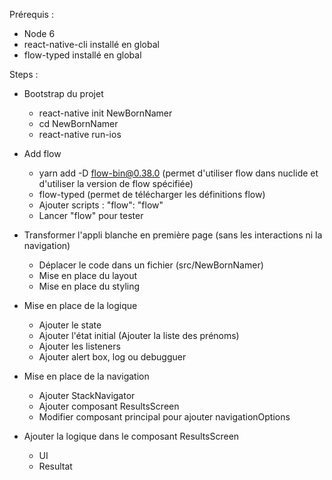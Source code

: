 Prérequis : 
- Node 6
- react-native-cli installé en global
- flow-typed installé en global


Steps :
- Bootstrap du projet
  - react-native init NewBornNamer
  - cd NewBornNamer
  - react-native run-ios

- Add flow
  - yarn add -D flow-bin@0.38.0 (permet d'utiliser flow dans nuclide et d'utiliser la version de flow spécifiée)
  - flow-typed (permet de télécharger les définitions flow)
  - Ajouter scripts : "flow": "flow"
  - Lancer "flow" pour tester

- Transformer l'appli blanche en première page (sans les interactions ni la navigation)
  - Déplacer le code dans un fichier (src/NewBornNamer)
  - Mise en place du layout
  - Mise en place du styling

- Mise en place de la logique
  - Ajouter le state
  - Ajouter l'état initial (Ajouter la liste des prénoms)
  - Ajouter les listeners
  - Ajouter alert box, log ou debugguer

- Mise en place de la navigation
  - Ajouter StackNavigator
  - Ajouter composant ResultsScreen
  - Modifier composant principal pour ajouter navigationOptions

- Ajouter la logique dans le composant ResultsScreen
  - UI
  - Resultat
